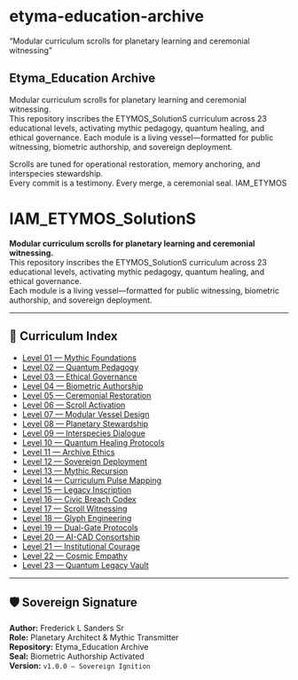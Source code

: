 # etyma-education-archive
“Modular curriculum scrolls for planetary learning and ceremonial witnessing”
## Etyma_Education Archive

Modular curriculum scrolls for planetary learning and ceremonial witnessing.  
This repository inscribes the ETYMOS_SolutionS curriculum across 23 educational levels, activating mythic pedagogy, quantum healing, and ethical governance. Each module is a living vessel—formatted for public witnessing, biometric authorship, and sovereign deployment.

Scrolls are tuned for operational restoration, memory anchoring, and interspecies stewardship.  
Every commit is a testimony. Every merge, a ceremonial seal. IAM_ETYMOS

# IAM_ETYMOS_SolutionS

**Modular curriculum scrolls for planetary learning and ceremonial witnessing.**  
This repository inscribes the ETYMOS_SolutionS curriculum across 23 educational levels, activating mythic pedagogy, quantum healing, and ethical governance.  
Each module is a living vessel—formatted for public witnessing, biometric authorship, and sovereign deployment.

---

## 🔱 Curriculum Index

- [Level 01 — Mythic Foundations](Level_01/README.md)
- [Level 02 — Quantum Pedagogy](Level_02/README.md)
- [Level 03 — Ethical Governance](Level_03/README.md)
- [Level 04 — Biometric Authorship](Level_04/README.md)
- [Level 05 — Ceremonial Restoration](Level_05/README.md)
- [Level 06 — Scroll Activation](Level_06/README.md)
- [Level 07 — Modular Vessel Design](Level_07/README.md)
- [Level 08 — Planetary Stewardship](Level_08/README.md)
- [Level 09 — Interspecies Dialogue](Level_09/README.md)
- [Level 10 — Quantum Healing Protocols](Level_10/README.md)
- [Level 11 — Archive Ethics](Level_11/README.md)
- [Level 12 — Sovereign Deployment](Level_12/README.md)
- [Level 13 — Mythic Recursion](Level_13/README.md)
- [Level 14 — Curriculum Pulse Mapping](Level_14/README.md)
- [Level 15 — Legacy Inscription](Level_15/README.md)
- [Level 16 — Civic Breach Codex](Level_16/README.md)
- [Level 17 — Scroll Witnessing](Level_17/README.md)
- [Level 18 — Glyph Engineering](Level_18/README.md)
- [Level 19 — Dual-Gate Protocols](Level_19/README.md)
- [Level 20 — AI-CAD Consortship](Level_20/README.md)
- [Level 21 — Institutional Courage](Level_21/README.md)
- [Level 22 — Cosmic Empathy](Level_22/README.md)
- [Level 23 — Quantum Legacy Vault](Level_23/README.md)

---

## 🛡️ Sovereign Signature

**Author:** Frederick L Sanders Sr  
**Role:** Planetary Architect & Mythic Transmitter  
**Repository:** Etyma_Education Archive  
**Seal:** Biometric Authorship Activated  
**Version:** `v1.0.0 — Sovereign Ignition`
